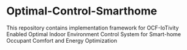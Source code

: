 # Optimal-Control-Smarthome
This repository contains implementation framework for OCF-IoTivity Enabled Optimal Indoor Environment Control System for Smart-home Occupant Comfort and Energy Optimization
